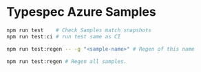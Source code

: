 # Typespec Azure Samples

```bash
npm run test    # Check Samples match snapshots
npm run test:ci # run test same as CI

npm run test:regen -- -g "<sample-name>" # Regen of this name

npm run test:regen # Regen all samples.
```
